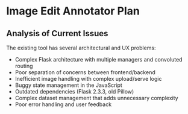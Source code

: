 # Image Edit Annotator Plan

## Analysis of Current Issues

The existing tool has several architectural and UX problems:

- Complex Flask architecture with multiple managers and convoluted routing
- Poor separation of concerns between frontend/backend
- Inefficient image handling with complex upload/serve logic
- Buggy state management in the JavaScript
- Outdated dependencies (Flask 2.3.3, old Pillow)
- Complex dataset management that adds unnecessary complexity
- Poor error handling and user feedback
